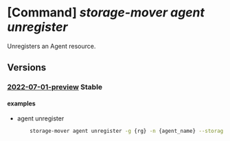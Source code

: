 # [Command] _storage-mover agent unregister_

Unregisters an Agent resource.

## Versions

### [2022-07-01-preview](/Resources/mgmt-plane/L3N1YnNjcmlwdGlvbnMve30vcmVzb3VyY2Vncm91cHMve30vcHJvdmlkZXJzL21pY3Jvc29mdC5zdG9yYWdlbW92ZXIvc3RvcmFnZW1vdmVycy97fS9hZ2VudHMve30=/2022-07-01-preview.xml) **Stable**

<!-- mgmt-plane /subscriptions/{}/resourcegroups/{}/providers/microsoft.storagemover/storagemovers/{}/agents/{} 2022-07-01-preview -->

#### examples

- agent unregister
    ```bash
        storage-mover agent unregister -g {rg} -n {agent_name} --storage-mover-name {mover_name}
    ```

